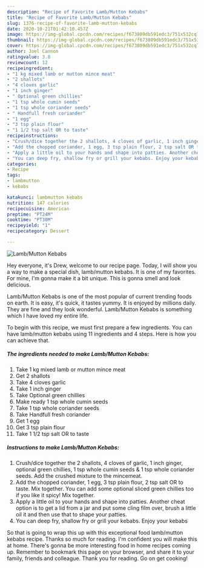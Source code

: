 ```yaml
---
description: "Recipe of Favorite Lamb/Mutton Kebabs"
title: "Recipe of Favorite Lamb/Mutton Kebabs"
slug: 1376-recipe-of-favorite-lamb-mutton-kebabs
date: 2020-10-21T01:42:10.457Z
image: https://img-global.cpcdn.com/recipes/f673809db591edc3/751x532cq70/lambmutton-kebabs-recipe-main-photo.jpg
thumbnail: https://img-global.cpcdn.com/recipes/f673809db591edc3/751x532cq70/lambmutton-kebabs-recipe-main-photo.jpg
cover: https://img-global.cpcdn.com/recipes/f673809db591edc3/751x532cq70/lambmutton-kebabs-recipe-main-photo.jpg
author: Joel Cannon
ratingvalue: 3.8
reviewcount: 12
recipeingredient:
- "1 kg mixed lamb or mutton mince meat"
- "2 shallots"
- "4 cloves garlic"
- "1 inch ginger"
- " Optional green chillies"
- "1 tsp whole cumin seeds"
- "1 tsp whole coriander seeds"
- " Handfull fresh coriander"
- "1 egg"
- "3 tsp plain flour"
- "1 1/2 tsp salt OR to taste"
recipeinstructions:
- "Crush/dice together the 2 shallots, 4 cloves of garlic, 1 inch ginger, optional green chillies, 1 tsp whole cumin seeds &amp; 1 tsp whole coriander seeds. Add the crushed mixture to the mincemeat."
- "Add the chopped coriander, 1 egg, 3 tsp plain flour, 2 tsp salt OR to taste. Mix together. You can add some optional sliced green chillies too if you like it spicy! Mix together."
- "Apply a little oil to your hands and shape into patties. Another cheat option is to get a lid from a jar and put some cling film over, brush a little oil it and then use that to shape your patties."
- "You can deep fry, shallow fry or grill your kebabs. Enjoy your kebabs"
categories:
- Recipe
tags:
- lambmutton
- kebabs

katakunci: lambmutton kebabs 
nutrition: 147 calories
recipecuisine: American
preptime: "PT24M"
cooktime: "PT30M"
recipeyield: "1"
recipecategory: Dessert

---
```



![Lamb/Mutton Kebabs](https://img-global.cpcdn.com/recipes/f673809db591edc3/751x532cq70/lambmutton-kebabs-recipe-main-photo.jpg)

Hey everyone, it's Drew, welcome to our recipe page. Today, I will show you a way to make a special dish, lamb/mutton kebabs. It is one of my favorites. For mine, I'm gonna make it a bit unique. This is gonna smell and look delicious.



Lamb/Mutton Kebabs is one of the most popular of current trending foods on earth. It is easy, it's quick, it tastes yummy. It is enjoyed by millions daily. They are fine and they look wonderful. Lamb/Mutton Kebabs is something which I have loved my entire life.


To begin with this recipe, we must first prepare a few ingredients. You can have lamb/mutton kebabs using 11 ingredients and 4 steps. Here is how you can achieve that.

<!--inarticleads1-->

##### The ingredients needed to make Lamb/Mutton Kebabs:

1. Take 1 kg mixed lamb or mutton mince meat
1. Get 2 shallots
1. Take 4 cloves garlic
1. Take 1 inch ginger
1. Take  Optional green chillies
1. Make ready 1 tsp whole cumin seeds
1. Take 1 tsp whole coriander seeds
1. Take  Handfull fresh coriander
1. Get 1 egg
1. Get 3 tsp plain flour
1. Take 1 1/2 tsp salt OR to taste




<!--inarticleads2-->

##### Instructions to make Lamb/Mutton Kebabs:

1. Crush/dice together the 2 shallots, 4 cloves of garlic, 1 inch ginger, optional green chillies, 1 tsp whole cumin seeds &amp; 1 tsp whole coriander seeds. Add the crushed mixture to the mincemeat.
1. Add the chopped coriander, 1 egg, 3 tsp plain flour, 2 tsp salt OR to taste. Mix together. You can add some optional sliced green chillies too if you like it spicy! Mix together.
1. Apply a little oil to your hands and shape into patties. Another cheat option is to get a lid from a jar and put some cling film over, brush a little oil it and then use that to shape your patties.
1. You can deep fry, shallow fry or grill your kebabs. Enjoy your kebabs




So that is going to wrap this up with this exceptional food lamb/mutton kebabs recipe. Thanks so much for reading. I'm confident you will make this at home. There's gonna be more interesting food in home recipes coming up. Remember to bookmark this page on your browser, and share it to your family, friends and colleague. Thank you for reading. Go on get cooking!
